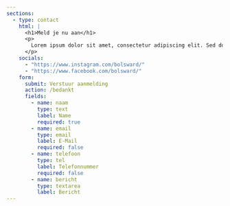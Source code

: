 ```yaml
---
sections:
  - type: contact
    html: |
      <h1>Meld je nu aan</h1>
      <p>
        Lorem ipsum dolor sit amet, consectetur adipiscing elit. Sed do eiusmod tempor incididunt ut labore et dolore magna aliqua.
      </p>
    socials:
      - "https://www.instagram.com/bolsward/"
      - "https://www.facebook.com/bolsward/"
    form:
      submit: Verstuur aanmelding
      action: /bedankt
      fields:
        - name: naam
          type: text
          label: Name
          required: true
        - name: email
          type: email
          label: E-Mail
          required: false
        - name: telefoon
          type: tel
          label: Telefonnummer
          required: false
        - name: bericht
          type: textarea
          label: Bericht
---
```

